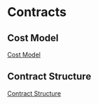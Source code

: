 # Contracts

## Cost Model

[Cost Model](contracts/cost.html)

## Contract Structure

[Contract Structure](contracts/contract-structure.html)
